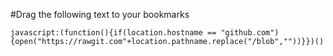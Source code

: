 #Drag the following text to your bookmarks


```javascript:(function(){if(location.hostname == "github.com"){open("https://rawgit.com"+location.pathname.replace("/blob",""))}})()```
